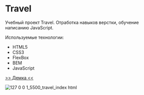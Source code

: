 # Travel

Учебный проект Travel. Отработка навыков верстки, обучение написанию JavaScript. 

Используемые технологии: 
 + HTML5
 + CSS3
 + FlexBox
 + BEM
 + JavaScript

[>> Демка <<](https://efremandre.github.io/travel/)

![127 0 0 1_5500_travel_index html](https://user-images.githubusercontent.com/25119216/198187613-7967e0c0-55fe-4378-87b6-ec64b90068ac.png)